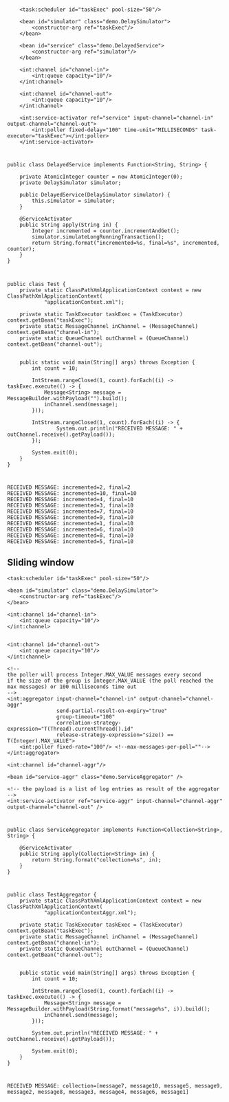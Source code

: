 #
        <task:scheduler id="taskExec" pool-size="50"/>

        <bean id="simulator" class="demo.DelaySimulator">
            <constructor-arg ref="taskExec"/>
        </bean>

        <bean id="service" class="demo.DelayedService">
            <constructor-arg ref="simulator"/>
        </bean>

        <int:channel id="channel-in">
            <int:queue capacity="10"/>
        </int:channel>

        <int:channel id="channel-out">
            <int:queue capacity="10"/>
        </int:channel>

        <int:service-activator ref="service" input-channel="channel-in" output-channel="channel-out">
            <int:poller fixed-delay="100" time-unit="MILLISECONDS" task-executor="taskExec"></int:poller>
        </int:service-activator>

#
    public class DelayedService implements Function<String, String> {

        private AtomicInteger counter = new AtomicInteger(0);
        private DelaySimulator simulator;

        public DelayedService(DelaySimulator simulator) {
            this.simulator = simulator;
        }

        @ServiceActivator
        public String apply(String in) {
            Integer incremented = counter.incrementAndGet();
            simulator.simulateLongRunningTransaction();
            return String.format("incremented=%s, final=%s", incremented, counter);
        }
    }

#
    public class Test {
        private static ClassPathXmlApplicationContext context = new ClassPathXmlApplicationContext(
                "applicationContext.xml");

        private static TaskExecutor taskExec = (TaskExecutor) context.getBean("taskExec");
        private static MessageChannel inChannel = (MessageChannel) context.getBean("channel-in");
        private static QueueChannel outChannel = (QueueChannel) context.getBean("channel-out");


        public static void main(String[] args) throws Exception {
            int count = 10;

            IntStream.rangeClosed(1, count).forEach((i) -> taskExec.execute(() -> {
                Message<String> message = MessageBuilder.withPayload("").build();
                inChannel.send(message);
            }));

            IntStream.rangeClosed(1, count).forEach((i) -> {
                    System.out.println("RECEIVED MESSAGE: " + outChannel.receive().getPayload());
            });

            System.exit(0);
        }
    }
#
    RECEIVED MESSAGE: incremented=2, final=2
    RECEIVED MESSAGE: incremented=10, final=10
    RECEIVED MESSAGE: incremented=4, final=10
    RECEIVED MESSAGE: incremented=3, final=10
    RECEIVED MESSAGE: incremented=7, final=10
    RECEIVED MESSAGE: incremented=9, final=10
    RECEIVED MESSAGE: incremented=1, final=10
    RECEIVED MESSAGE: incremented=6, final=10
    RECEIVED MESSAGE: incremented=8, final=10
    RECEIVED MESSAGE: incremented=5, final=10

## Sliding window


    <task:scheduler id="taskExec" pool-size="50"/>

    <bean id="simulator" class="demo.DelaySimulator">
        <constructor-arg ref="taskExec"/>
    </bean>

    <int:channel id="channel-in">
        <int:queue capacity="10"/>
    </int:channel>


    <int:channel id="channel-out">
        <int:queue capacity="10"/>
    </int:channel>

    <!--
    the poller will process Integer.MAX_VALUE messages every second
    if the size of the group is Integer.MAX_VALUE (the poll reached the max messages) or 100 milliseconds time out
    -->
    <int:aggregator input-channel="channel-in" output-channel="channel-aggr"
                    send-partial-result-on-expiry="true"
                    group-timeout="100"
                    correlation-strategy-expression="T(Thread).currentThread().id"
                    release-strategy-expression="size() == T(Integer).MAX_VALUE">
        <int:poller fixed-rate="100"/> <!--max-messages-per-poll=""-->
    </int:aggregator>

    <int:channel id="channel-aggr"/>

    <bean id="service-aggr" class="demo.ServiceAggregator" />

    <!-- the payload is a list of log entries as result of the aggregator -->
    <int:service-activator ref="service-aggr" input-channel="channel-aggr" output-channel="channel-out" />

#
    public class ServiceAggregator implements Function<Collection<String>, String> {

        @ServiceActivator
        public String apply(Collection<String> in) {
            return String.format("collection=%s", in);
        }
    }

#
    public class TestAggregator {
        private static ClassPathXmlApplicationContext context = new ClassPathXmlApplicationContext(
                "applicationContextAggr.xml");

        private static TaskExecutor taskExec = (TaskExecutor) context.getBean("taskExec");
        private static MessageChannel inChannel = (MessageChannel) context.getBean("channel-in");
        private static QueueChannel outChannel = (QueueChannel) context.getBean("channel-out");


        public static void main(String[] args) throws Exception {
            int count = 10;

            IntStream.rangeClosed(1, count).forEach((i) -> taskExec.execute(() -> {
                Message<String> message = MessageBuilder.withPayload(String.format("message%s", i)).build();
                inChannel.send(message);
            }));

            System.out.println("RECEIVED MESSAGE: " + outChannel.receive().getPayload());

            System.exit(0);
        }
    }

#
    RECEIVED MESSAGE: collection=[message7, message10, message5, message9, message2, message8, message3, message4, message6, message1]


